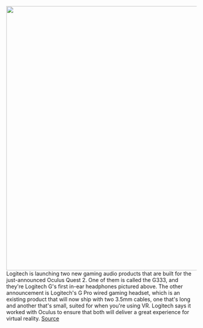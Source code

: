 <img src='https://cdn.vox-cdn.com/thumbor/gi1qnOrFEHoXL4-k3QtVnikiBLE=/0x0:1385x924/1200x800/filters:focal(583x352:803x572)/cdn.vox-cdn.com/uploads/chorus_image/image/67417761/logitechg333.0.jpg' width='700px' /><br/>
Logitech is launching two new gaming audio products that are built for the just-announced Oculus Quest 2. One of them is called the G333, and they're Logitech G's first in-ear headphones pictured above. The other announcement is Logitech's G Pro wired gaming headset, which is an existing product that will now ship with two 3.5mm cables, one that's long and another that's small, suited for when you're using VR. Logitech says it worked with Oculus to ensure that both will deliver a great experience for virtual reality.
<a href='https://www.theverge.com/2020/9/16/21439854/logitech-g-pro-g333-headphones-earbuds-gaming-headset-oculus-quest-2-ready-vr'> Source <a/>